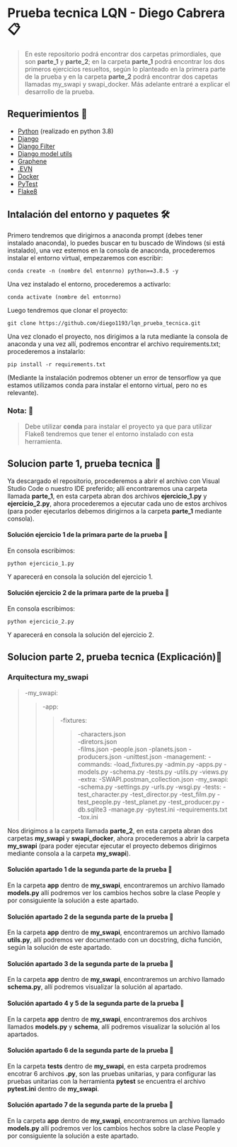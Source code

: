 # Prueba tecnica LQN - Diego Cabrera 📋

> En este repositorio podrá encontrar dos carpetas primordiales, que son **parte_1** y **parte_2**; en la carpeta **parte_1** podrá encontrar los dos primeros ejercicios resueltos, según lo planteado en la primera parte de la prueba y en la carpeta **parte_2** podrá encontrar dos capetas llamadas my_swapi y swapi_docker. Más adelante entraré a explicar el desarrollo de la prueba.

## Requerimientos 📔
* [Python](https://www.python.org/) (realizado en python 3.8)
* [Django](https://github.com/django/django)
* [Django Filter](https://github.com/carltongibson/django-filter)
* [Django model utils](https://github.com/jazzband/django-model-utils)
* [Graphene](https://github.com/graphql-python/graphene-django)
* [.EVN](https://github.com/theskumar/python-dotenv)
* [Docker](https://docs.docker.com/desktop/windows/install/)
* [PyTest](https://docs.pytest.org/en/6.2.x/getting-started.html)
* [Flake8](https://ichi.pro/es/que-es-flake8-y-por-que-deberiamos-usarlo-202979474961394)
## Intalación del entorno y paquetes 🛠️

Primero tendremos que dirigirnos a anaconda prompt (debes tener instalado anaconda), lo puedes buscar en tu buscado de Windows (si está instalado), una vez estemos en la consola de anaconda, procederemos instalar el entorno virtual, empezaremos con escribir:
```
conda create -n (nombre del entonrno) python==3.8.5 -y
```
Una vez instalado el entorno, procederemos a activarlo:
```
conda activate (nombre del entonrno)
```
Luego tendremos que clonar el proyecto:
```
git clone https://github.com/diego1193/lqn_prueba_tecnica.git
```
Una vez clonado el proyecto, nos dirigimos a la ruta mediante la consola de anaconda y una vez allí, podremos encontrar el archivo requirements.txt; procederemos a instalarlo:
```
pip install -r requirements.txt
```
(Mediante la instalación podremos obtener un error de tensorflow ya que estamos utilizamos conda para instalar el entorno virtual, pero no es relevante).

### Nota: 📢
> Debe utilizar **conda** para instalar el proyecto ya que para utilizar Flake8 tendremos que tener el entorno instalado con esta herramienta.

## Solucion parte 1, prueba tecnica 🚀

Ya descargado el repositorio, procederemos a abrir el archivo con Visual Studio Code o nuestro IDE preferido; allí encontraremos una carpeta llamada **parte_1**, en esta carpeta abran dos archivos **ejercicio_1.py** y **ejercicio_2.py**, ahora procederemos a ejecutar cada uno de estos archivos (para poder ejecutarlos debemos dirigirnos a la carpeta **parte_1** mediante consola).

#### Solución ejercicio 1 de la primara parte de la prueba 📝

En consola escribimos:
```
python ejercicio_1.py
```
Y aparecerá en consola la solución del ejercicio 1.

#### Solución ejercicio 2 de la primara parte de la prueba 📝

En consola escribimos:
```
python ejercicio_2.py
```
Y aparecerá en consola la solución del ejercicio 2.

## Solucion parte 2, prueba tecnica (Explicación)🚀

### Arquitectura **my_swapi**

>-my_swapi:
>>-app:
>>>-fixtures:
>>>>-characters.json</br>
>>>>-diretors.json</br>
>>>>-films.json
>>>>-people.json
>>>>-planets.json
>>>>-producers.json
>>>>-unittest.json
     -management:
       -commands:
        -load_fixtures.py
     -admin.py
     -apps.py
     -models.py
     -schema.py
     -tests.py
     -utils.py
     -views.py
   -extra:
     -SWAPI.postman_collection.json
   -my_swapi:
     -schema.py
     -settings.py
     -urls.py
     -wsgi.py
   -tests:
     -test_character.py
     -test_director.py
     -test_film.py
     -test_people.py
     -test_planet.py
     -test_producer.py
   -db.sqlite3
   -manage.py
   -pytest.ini
   -requirements.txt
   -tox.ini

Nos dirigimos a la carpeta llamada **parte_2**, en esta carpeta abran dos carpetas **my_swapi** y **swapi_docker**, ahora procederemos a abrir la carpeta **my_swapi** (para poder ejecutar ejecutar el proyecto debemos dirigirnos mediante consola a la carpeta **my_swapi**).

#### Solución apartado 1 de la segunda parte de la prueba 📝

En la carpeta **app** dentro de **my_swapi**, encontraremos un archivo llamado **models.py** allí podremos ver los cambios hechos sobre la clase People y por consiguiente la solución a este apartado.

#### Solución apartado 2 de la segunda parte de la prueba 📝

En la carpeta **app** dentro de **my_swapi**, encontraremos un archivo llamado **utils.py**, allí podremos ver documentado con un docstring, dicha función, según la solución de este apartado.

#### Solución apartado 3 de la segunda parte de la prueba 📝

En la carpeta **app** dentro de **my_swapi**, encontraremos un archivo llamado **schema.py**, allí podremos visualizar la solución al apartado.

#### Solución apartado 4 y 5 de la segunda parte de la prueba 📝

En la carpeta **app** dentro de **my_swapi**, encontraremos dos archivos llamados **models.py** y **schema**, allí podremos visualizar la solución al los apartados.

#### Solución apartado 6 de la segunda parte de la prueba 📝
En la carpeta **tests** dentro de **my_swapi**, en esta carpeta prodremos encotrar 6 archivos **.py**, son las pruebas unitarias, y para configurar las pruebas unitarias con la herramienta **pytest** se encuentra el archivo **pytest.ini** dentro de **my_swapi**.

#### Solución apartado 7 de la segunda parte de la prueba 📝
En la carpeta **app** dentro de **my_swapi**, encontraremos un archivo llamado **models.py** allí podremos ver los cambios hechos sobre la clase People y por consiguiente la solución a este apartado.

